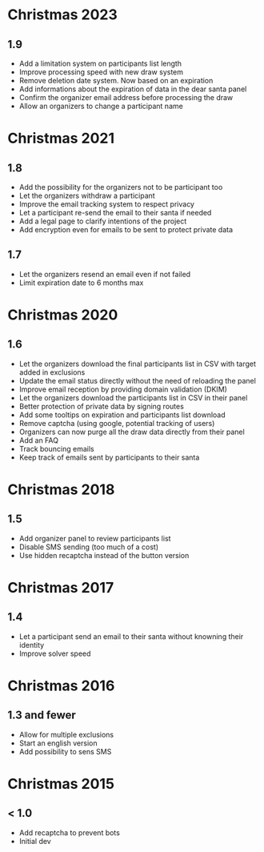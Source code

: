 # Christmas 2023
## 1.9
* Add a limitation system on participants list length
* Improve processing speed with new draw system
* Remove deletion date system. Now based on an expiration
* Add informations about the expiration of data in the dear santa panel
* Confirm the organizer email address before processing the draw
* Allow an organizers to change a participant name

# Christmas 2021
## 1.8
* Add the possibility for the organizers not to be participant too
* Let the organizers withdraw a participant
* Improve the email tracking system to respect privacy
* Let a participant re-send the email to their santa if needed
* Add a legal page to clarify intentions of the project
* Add encryption even for emails to be sent to protect private data
## 1.7
* Let the organizers resend an email even if not failed
* Limit expiration date to 6 months max

# Christmas 2020
## 1.6
* Let the organizers download the final participants list in CSV with target added in exclusions
* Update the email status directly without the need of reloading the panel
* Improve email reception by providing domain validation (DKIM)
* Let the organizers download the participants list in CSV in their panel
* Better protection of private data by signing routes
* Add some tooltips on expiration and participants list download
* Remove captcha (using google, potential tracking of users)
* Organizers can now purge all the draw data directly from their panel
* Add an FAQ
* Track bouncing emails
* Keep track of emails sent by participants to their santa

# Christmas 2018
## 1.5
* Add organizer panel to review participants list
* Disable SMS sending (too much of a cost)
* Use hidden recaptcha instead of the button version

# Christmas 2017
## 1.4
* Let a participant send an email to their santa without knowning their identity
* Improve solver speed

# Christmas 2016
## 1.3 and fewer
* Allow for multiple exclusions
* Start an english version
* Add possibility to sens SMS

# Christmas 2015
## < 1.0
* Add recaptcha to prevent bots
* Initial dev
